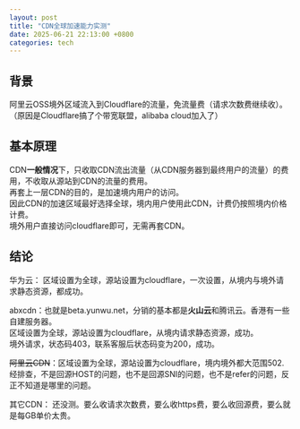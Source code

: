 ```yaml
---
layout: post
title: "CDN全球加速能力实测"
date: 2025-06-21 22:13:00 +0800
categories: tech
---
```


## 背景  
阿里云OSS境外区域流入到Cloudflare的流量，免流量费（请求次数费继续收）。  
（原因是Cloudflare搞了个带宽联盟，alibaba cloud加入了）  

## 基本原理  
CDN**一般情况**下，只收取CDN流出流量（从CDN服务器到最终用户的流量）的费用，不收取从源站到CDN的流量的费用。  
再套上一层CDN的目的，是加速境内用户的访问。  
因此CDN的加速区域最好选择全球，境内用户使用此CDN，计费仍按照境内价格计费。  
境外用户直接访问cloudflare即可，无需再套CDN。  

## 结论  

华为云： 区域设置为全球，源站设置为cloudflare，一次设置，从境内与境外请求静态资源，都成功。  

abxcdn：也就是beta.yunwu.net，分销的基本都是**火山云**和腾讯云。香港有一些自建服务器。  
区域设置为全球，源站设置为cloudflare，从境内请求静态资源，成功。  
境外请求，状态码403，联系客服后状态码变为200，成功。  

~~阿里云CDN~~：区域设置为全球，源站设置为cloudflare，境内境外都大范围502.  
经排查，不是回源HOST的问题，也不是回源SNI的问题，也不是refer的问题，反正不知道是哪里的问题。  

其它CDN： 还没测。要么收请求次数费，要么收https费，要么收回源费，要么就是每GB单价太贵。  